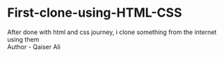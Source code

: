 # First-clone-using-HTML-CSS
After done with html and css journey, i clone something from the internet using them 
<br>
Author - Qaiser Ali
